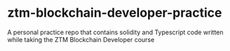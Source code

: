 # ztm-blockchain-developer-practice
A personal practice repo that contains solidity and Typescript code written while taking the ZTM Blockchain Developer course
